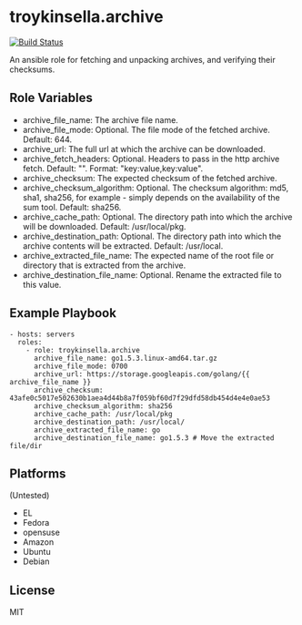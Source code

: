troykinsella.archive
====================

[![Build Status][travis-image]][travis-url]

An ansible role for fetching and unpacking archives, and verifying their checksums.

Role Variables
--------------

* archive_file_name: The archive file name.
* archive_file_mode: Optional. The file mode of the fetched archive. Default: 644.
* archive_url: The full url at which the archive can be downloaded.
* archive_fetch_headers: Optional. Headers to pass in the http archive fetch. Default: "". Format: "key:value,key:value".
* archive_checksum: The expected checksum of the fetched archive.
* archive_checksum_algorithm: Optional. The checksum algorithm: md5, sha1, sha256, for example - simply depends on the availability of the sum tool. Default: sha256.
* archive_cache_path: Optional. The directory path into which the archive will be downloaded. Default: /usr/local/pkg.
* archive_destination_path: Optional. The directory path into which the archive contents will be extracted. Default: /usr/local.
* archive_extracted_file_name: The expected name of the root file or directory that is extracted from the archive.
* archive_destination_file_name: Optional. Rename the extracted file to this value.

Example Playbook
----------------

    - hosts: servers
      roles:
        - role: troykinsella.archive
          archive_file_name: go1.5.3.linux-amd64.tar.gz
          archive_file_mode: 0700
          archive_url: https://storage.googleapis.com/golang/{{ archive_file_name }}
          archive_checksum: 43afe0c5017e502630b1aea4d44b8a7f059bf60d7f29dfd58db454d4e4e0ae53
          archive_checksum_algorithm: sha256
          archive_cache_path: /usr/local/pkg
          archive_destination_path: /usr/local/
          archive_extracted_file_name: go
          archive_destination_file_name: go1.5.3 # Move the extracted file/dir

Platforms
---------

(Untested)

* EL
* Fedora
* opensuse
* Amazon
* Ubuntu
* Debian

License
-------

MIT

[travis-image]: https://travis-ci.org/troykinsella/ansible-archive.svg?branch=master
[travis-url]: https://travis-ci.org/troykinsella/ansible-archive
